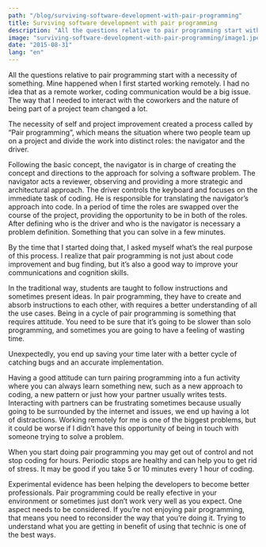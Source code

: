 ```yaml
---
path: "/blog/surviving-software-development-with-pair-programming"
title: Surviving software development with pair programming
description: "All the questions relative to pair programming start with a necessity of something. Mine happened when I first started working remotely."
image: "surviving-software-development-with-pair-programming/image1.jpeg"
date: "2015-08-31"
lang: "en"
---
```


All the questions relative to pair programming start with a necessity of something. Mine happened when I first started working remotely. I had no idea that as a remote worker, coding communication would be a big issue. The way that I needed to interact with the coworkers and the nature of being part of a project team changed a lot.

The necessity of self and project improvement created a process called by “Pair programming”, which means the situation where two people team up on a project and divide the work into distinct roles: the navigator and the driver.

Following the basic concept, the navigator is in charge of creating the concept and directions to the approach for solving a software problem. The navigator acts a reviewer, observing and providing a more strategic and architectural approach. The driver controls the keyboard and focuses on the immediate task of coding. He is responsible for translating the navigator’s approach into code. In a period of time the roles are swapped over the course of the project, providing the opportunity to be in both of the roles. After defining who is the driver and who is the navigator is necessary a problem definition. Something that you can solve in a few minutes.

By the time that I started doing that, I asked myself what’s the real purpose of this process. I realize that pair programming is not just about code improvement and bug finding, but it’s also a good way to improve your communications and cognition skills.

In the traditional way, students are taught to follow instructions and sometimes present ideas. In pair programming, they have to create and absorb instructions to each other, with requires a better understanding of all the use cases. Being in a cycle of pair programming is something that requires attitude. You need to be sure that it’s going to be slower than solo programming, and sometimes you are going to have a feeling of wasting time.

Unexpectedly, you end up saving your time later with a better cycle of catching bugs and an accurate implementation.

Having a good attitude can turn pairing programming into a fun activity where you can always learn something new, such as a new approach to coding, a new pattern or just how your partner usually writes tests. Interacting with partners can be frustrating sometimes because usually going to be surrounded by the internet and issues, we end up having a lot of distractions. Working remotely for me is one of the biggest problems, but it could be worse if I didn’t have this opportunity of being in touch with someone trying to solve a problem.

When you start doing pair programming you may get out of control and not stop coding for hours. Periodic stops are healthy and can help you to get rid of stress. It may be good if you take 5 or 10 minutes every 1 hour of coding.

Experimental evidence has been helping the developers to become better professionals. Pair programming could be really efective in your environment or sometimes just don’t work very well as you expect. One aspect needs to be considered. If you’re not enjoying pair programming, that means you need to reconsider the way that you’re doing it. Trying to understand what you are getting in benefit of using that technic is one of the best ways.
